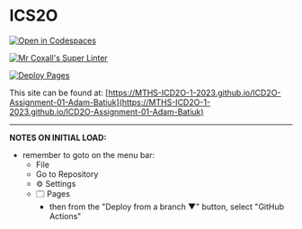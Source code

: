 # ICS2O

[![Open in Codespaces](https://classroom.github.com/assets/launch-codespace-7f7980b617ed060a017424585567c406b6ee15c891e84e1186181d67ecf80aa0.svg)](https://classroom.github.com/open-in-codespaces?assignment_repo_id=14048293)

[![Mr Coxall's Super Linter](https://github.com/MTHS-ICD2O-1-2023/ICD2O-Assignment-01-Adam-Batiuk/workflows/Mr%20Coxall's%20Super%20Linter/badge.svg)](https://github.com/MTHS-ICD2O-1-2023/ICD2O-Assignment-01-Adam-Batiuk/actions)

[![Deploy Pages](https://github.com/MTHS-ICD2O-1-2023/ICD2O-Assignment-01-Adam-Batiuk/workflows/Deploy%20Pages/badge.svg)](https://github.com/MTHS-ICD2O-1-2023/ICD2O-Assignment-01-Adam-Batiuk/actions)

This site can be found at: [https://MTHS-ICD2O-1-2023.github.io/ICD2O-Assignment-01-Adam-Batiuk](https://MTHS-ICD2O-1-2023.github.io/ICD2O-Assignment-01-Adam-Batiuk)

---

**NOTES ON INITIAL LOAD:**
- remember to goto on the menu bar:
  - File
  - Go to Repository
  - ⚙ Settings
  - 🗔 Pages
    - then from the "Deploy from a branch ▼" button, select "GitHub Actions"
